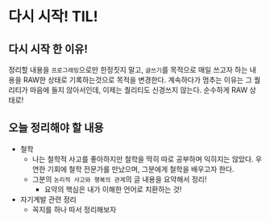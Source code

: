 # 다시 시작! TIL!

## 다시 시작 한 이유!
정리할 내용을 `프로그래밍`으로만 한정짓지 말고, `글쓰기`를 목적으로 매일 쓰고자 하는 내용을 RAW한 상태로 기록하는것으로 목적을 변경한다. 계속하다가 멈추는 이유는 그 퀄리티가 마음에 들지 않아서인데, 이제는 퀄리티도 신경쓰지 않는다. 순수하게 RAW 상태로!

## 오늘 정리해야 할 내용
- 철학
  - 나는 철학적 사고를 좋아하지만 철학을 딱히 따로 공부하며 익히지는 않았다. 우연한 기회에 철학 전문가를 만났으며, 그분에게 철학을 배우고자 한다.
  - 그분의 `논리적 사고와 행복의 관계`의 글 내용을 요약해서 정리!
    - 요약의 핵심은 내가 이해한 언어로 치환하는 것!
- 자기계발 관련 정리
  - 꼭지를 하나 따서 정리해보자
  
